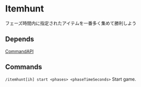 # Itemhunt
フェーズ時間内に指定されたアイテムを一番多く集めて勝利しよう

## Depends
[CommandAPI](https://www.spigotmc.org/resources/api-commandapi-1-13-1-19-2.62353/)

## Commands
`/itemhunt[ih] start <phases> <phaseTimeSeconds>` Start game.
